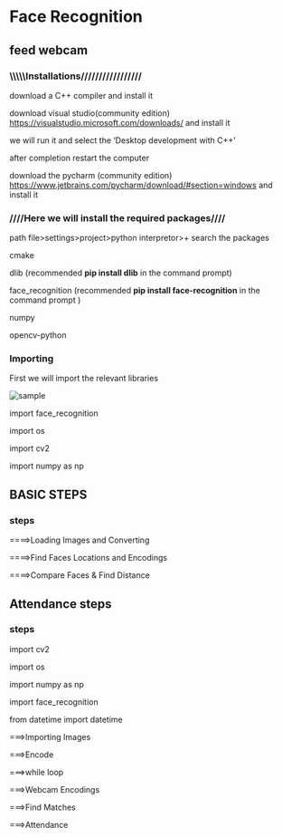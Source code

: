 # Face Recognition
## feed webcam
### \\\\\\\\\\**Installations**/////////////////

download a C++ compiler and install it

download visual studio(community edition) https://visualstudio.microsoft.com/downloads/ and install it 

we will run it and select the ‘Desktop development with C++’

after completion restart the computer

download the pycharm (community edition) https://www.jetbrains.com/pycharm/download/#section=windows and install it

### ////Here we will install the required packages////

path file>settings>project>python interpretor>+ search the packages

cmake

dlib (recommended **pip install dlib** in the command prompt)

face_recognition (recommended **pip install face-recognition** in the command prompt )

numpy

opencv-python

### **Importing**

First we will import the relevant libraries

![sample](https://user-images.githubusercontent.com/59176699/244606524-db96b662-830d-41ce-87a0-024c4bbccd9f.png)

import face_recognition

import os

import cv2

import numpy as np

## BASIC STEPS
### steps

====>Loading Images and Converting

====>Find Faces Locations and Encodings

====>Compare Faces & Find Distance

## Attendance steps
### steps
import cv2

import os

import numpy as np

import face_recognition

from datetime import datetime


===>Importing Images

===>Encode

===>while loop

===>Webcam Encodings

===>Find Matches

===>Attendance
